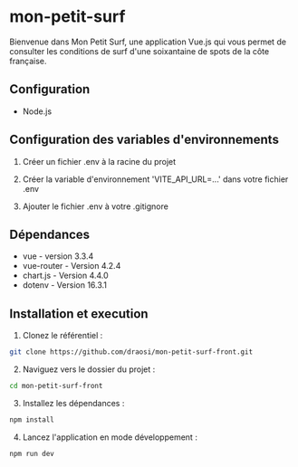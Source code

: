 # mon-petit-surf
Bienvenue dans Mon Petit Surf, une application Vue.js qui vous permet de consulter les conditions de surf d'une soixantaine de spots de la côte française.


## Configuration
- Node.js


## Configuration des variables d'environnements
1. Créer un fichier .env à la racine du projet

2. Créer la variable d'environnement 'VITE_API_URL=...' dans votre fichier .env

3. Ajouter le fichier .env à votre .gitignore


## Dépendances
- vue - version 3.3.4
- vue-router - Version 4.2.4
- chart.js - Version 4.4.0
- dotenv - Version 16.3.1


## Installation et execution
1. Clonez le référentiel :
```sh
git clone https://github.com/draosi/mon-petit-surf-front.git
```

2. Naviguez vers le dossier du projet :
```sh
cd mon-petit-surf-front
```

3. Installez les dépendances :
```sh
npm install
```

4. Lancez l'application en mode développement :
```sh
npm run dev
```
